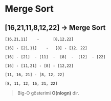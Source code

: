 # Merge Sort

## [16,21,11,8,12,22] -> Merge Sort

```
[16,21,11]    -      [8,12,22]

[16] - [21,11]    -   [8] - [12, 22]

[16] - [21]  - [11]  -  [8]  -  [12]  - [22]

[16] - [11,21] - [8] - [12,22]

[11, 16, 21] - [8, 12, 22]

[8, 11, 12, 16, 21, 22]
```

> Big-O gösterimi **O(nlogn)** dir.
